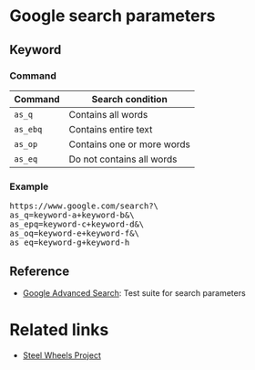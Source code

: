 # Google search parameters

## Keyword

### Command

|Command		|Search condition               |
|--                     |--                             |
|<code>as_q</code>	|Contains all words             |
|<code>as_ebq</code>	|Contains entire text           |
|<code>as_op</code>	|Contains one or more words     |
|<code>as_eq</code>	|Do not contains all words      |

### Example

<pre>
https://www.google.com/search?\
as_q=keyword-a+keyword-b&\
as_epq=keyword-c+keyword-d&\
as_oq=keyword-e+keyword-f&\
as_eq=keyword-g+keyword-h
</pre>

## Reference
* [Google Advanced Search](https://www.google.com/advanced_search): Test suite for search parameters

# Related links
* [Steel Wheels Project](https://github.com/steel-wheels/Project)



